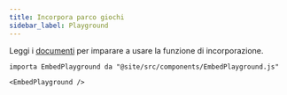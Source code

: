```yaml
---
title: Incorpora parco giochi
sidebar_label: Playground
---
```


Leggi i [documenti](intro) per imparare a usare la funzione di incorporazione.

```mdx-code-block
importa EmbedPlayground da "@site/src/components/EmbedPlayground.js"

<EmbedPlayground />
```
